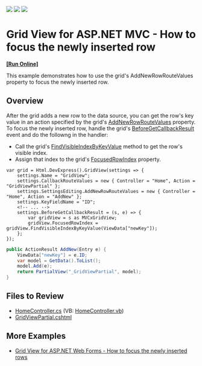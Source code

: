 <!-- default badges list -->
![](https://img.shields.io/endpoint?url=https://codecentral.devexpress.com/api/v1/VersionRange/128550086/22.1.3%2B)
[![](https://img.shields.io/badge/Open_in_DevExpress_Support_Center-FF7200?style=flat-square&logo=DevExpress&logoColor=white)](https://supportcenter.devexpress.com/ticket/details/E4787)
[![](https://img.shields.io/badge/📖_How_to_use_DevExpress_Examples-e9f6fc?style=flat-square)](https://docs.devexpress.com/GeneralInformation/403183)
<!-- default badges end -->
# Grid View for ASP.NET MVC - How to focus the newly inserted row
<!-- run online -->
**[[Run Online]](https://codecentral.devexpress.com/128550086/)**
<!-- run online end -->

This example demonstrates how to use the grid's AddNewRowRouteValues property to focus the newly inserted row.

## Overview

After the grid adds a new row to the data source, you can get the row's key value in an action specified by the grid's [AddNewRowRouteValues](https://docs.devexpress.com/AspNetMvc/DevExpress.Web.Mvc.MVCxGridViewEditingSettings.AddNewRowRouteValues) property. To focus the newly inserted row, handle the grid's [BeforeGetCallbackResult](https://docs.devexpress.com/AspNetMvc/DevExpress.Web.Mvc.GridSettingsBase.BeforeGetCallbackResult) event and do the followng in the handler:

* Call the grid's [FindVisibleIndexByKeyValue](https://docs.devexpress.com/AspNet/DevExpress.Web.ASPxGridBase.FindVisibleIndexByKeyValue(System.Object)) method to get the row's visible index.
* Assign that index to the grid's [FocusedRowIndex](https://docs.devexpress.com/AspNet/DevExpress.Web.ASPxGridView.FocusedRowIndex) property.

```cshtml
var grid = Html.DevExpress().GridView(settings => {
    settings.Name = "GridView";
    settings.CallbackRouteValues = new { Controller = "Home", Action = "GridViewPartial" };
    settings.SettingsEditing.AddNewRowRouteValues = new { Controller = "Home", Action = "AddNew" };
    settings.KeyFieldName = "ID";
    <!-- ... -->
    settings.BeforeGetCallbackResult = (s, e) => {
        var gridView = s as MVCxGridView;
        gridView.FocusedRowIndex = gridView.FindVisibleIndexByKeyValue(ViewData["newKey"]);
    };
});
```

```csharp
public ActionResult AddNew(Entry e) {
    ViewData["newKey"] = e.ID;
    var model = GetData().ToList();
    model.Add(e);
    return PartialView("_GridViewPartial", model);
}
```

## Files to Review

* [HomeController.cs](./CS/E4787/Controllers/HomeController.cs) (VB: [HomeController.vb](./VB/E4787/Controllers/HomeController.vb))
* [GridViewPartial.cshtml](./CS/E4787/Views/Home/_GridViewPartial.cshtml)

## More Examples

* [Grid View for ASP.NET Web Forms - How to focus the newly inserted rows](https://github.com/DevExpress-Examples/asp-net-web-forms-grid-focus-inserted-row)


